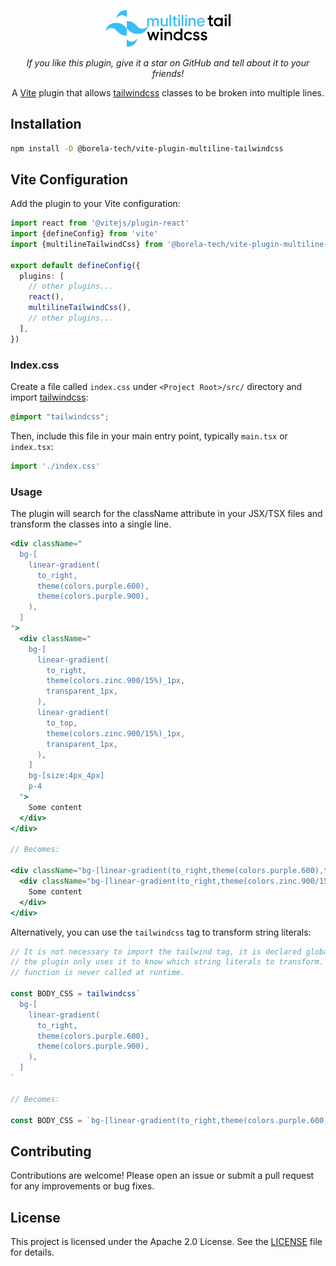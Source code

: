 <p align="center">
  <picture>
    <source
      media="(prefers-color-scheme: dark)" 
      srcset="https://raw.githubusercontent.com/borela-tech/multiline-tailwindcss/refs/heads/main/assets/logo_dark_theme.svg"
      width=200
    >
    <source
      media="(prefers-color-scheme: light)" 
      srcset="https://raw.githubusercontent.com/borela-tech/multiline-tailwindcss/refs/heads/main/assets/logo_light_theme.svg"
      width=200
    >
    <img
      alt="multiline tailwind logo" 
      src="https://raw.githubusercontent.com/borela-tech/multiline-tailwindcss/refs/heads/main/assets/logo_light_theme.svg"
      width=200
    >
  </picture>
</p>

<p align="center">
  <em>
    If you like this plugin, give it a star on GitHub and tell about it to your
    friends!
  </em>
</p>

<p align="center">
  A <a href="https://vite.dev/">Vite</a> plugin that allows <a href="https://tailwindcss.com/">tailwindcss</a> 
  classes to be broken into multiple lines.
</p>

## Installation

```bash
npm install -D @borela-tech/vite-plugin-multiline-tailwindcss
```

## Vite Configuration

Add the plugin to your Vite configuration:

```typescript
import react from '@vitejs/plugin-react'
import {defineConfig} from 'vite'
import {multilineTailwindCss} from '@borela-tech/vite-plugin-multiline-tailwindcss'

export default defineConfig({
  plugins: [
    // other plugins...
    react(),
    multilineTailwindCss(),
    // other plugins...
  ],
})
```

### Index.css

Create a file called `index.css` under `<Project Root>/src/` directory and 
import [tailwindcss][tailwindcss]:

```css
@import "tailwindcss";
```

Then, include this file in your main entry point, typically `main.tsx` or `index.tsx`:

```js
import './index.css'
```

### Usage

The plugin will search for the className attribute in your JSX/TSX files and 
transform the classes into a single line.

```jsx
<div className="
  bg-[
    linear-gradient(
      to_right,
      theme(colors.purple.600),
      theme(colors.purple.900),
    ),
  ]
">
  <div className="
    bg-[
      linear-gradient(
        to_right,
        theme(colors.zinc.900/15%)_1px,
        transparent_1px,
      ),
      linear-gradient(
        to_top,
        theme(colors.zinc.900/15%)_1px,
        transparent_1px,
      ),
    ]
    bg-[size:4px_4px]
    p-4
  ">
    Some content
  </div>
</div>

// Becomes:

<div className="bg-[linear-gradient(to_right,theme(colors.purple.600),theme(colors.purple.900))]">
  <div className="bg-[linear-gradient(to_right,theme(colors.zinc.900/15%)_1px,transparent_1px),linear-gradient(to_top,theme(colors.zinc.900/15%)_1px,transparent_1px)] bg-[size:4px_4px] p-4">
    Some content
  </div>
</div>
```

Alternatively, you can use the `tailwindcss` tag to transform string literals:

```js
// It is not necessary to import the tailwind tag, it is declared globally and
// the plugin only uses it to know which string literals to transform. This
// function is never called at runtime.

const BODY_CSS = tailwindcss`
  bg-[
    linear-gradient(
      to_right,
      theme(colors.purple.600),
      theme(colors.purple.900),
    ),
  ]
`

// Becomes:

const BODY_CSS = `bg-[linear-gradient(to_right,theme(colors.purple.600),theme(colors.purple.900))]`
```

## Contributing

Contributions are welcome! Please open an issue or submit a pull request for any
improvements or bug fixes.

## License

This project is licensed under the Apache 2.0 License. See the [LICENSE](LICENSE.md)
file for details.

[tailwindcss]: https://tailwindcss.com
